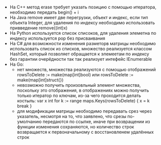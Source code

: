 - На C++ метод erase требует указать позицию с помощью итератора, необходимо передать begin() + i
- На Java remove имеет две перегрузки, объект и индекс, если тип объекта Integer, для удаления по индексу необходимо использовать привведение remove((int)x)
- На Python используется список списоков, для удаления элеметна по индексу используется pop без присваивания
- На C# для возможности изменения разметорв матрицы необходимо использовать список из списков, множество реализуется классом HashSet, который позволяет обращается к элемеетам по индексу без гарантии очерёдности так так реализует интефейс IEnumerable
- На Go:
    - нет множеств, множества реализуются с помощью отображений rowsToDelete := make(map[int]bool) или rowsToDelete := make(map[int]struct{})
    - невозможно получить произовльный элемент множества, поскольку это отображения, в отображениях можно получить только итератор по ключам, из-за чего проходится делать костыль:
        var x int
		for k := range maps.Keys(rowsToDelete) {
			x = k
			break
		}
    - для модификации матрицы необходимо передавать срез через указатель, несмотря на то, что заявлено, что срезы по-умолчанию передаются по ссылке, иначе при возвращении из функции изменения сохраняются, но количество строк возвращается к первоначальному с восстановленем удалённых строк